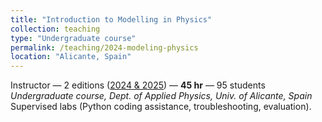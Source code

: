 ```yaml
---
title: "Introduction to Modelling in Physics"
collection: teaching
type: "Undergraduate course"
permalink: /teaching/2024-modeling-physics
location: "Alicante, Spain"
---
```


Instructor — 2 editions (<u>2024 & 2025</u>) — **45 hr** — 95 students <br>
*Undergraduate course, Dept. of Applied Physics, Univ. of Alicante, Spain*  
Supervised labs (Python coding assistance, troubleshooting, evaluation).

